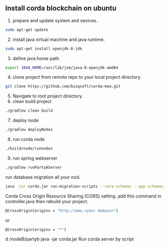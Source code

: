 ## Install corda blockchain on ubuntu

1) prepare and update system and sevices.
 ```sh
sudo apt-get update
```
2) install java virtual machine and java runtime.
 ```sh
sudo apt-get install openjdk-8-jdk
```
3) define java home path
 ```sh
export JAVA_HOME=/usr/lib/jvm/java-8-openjdk-amd64
```
4) clone project from remote repo to your local project directory.
```sh
git clone https://github.com/bizqsoft/corda-mea.git
```
5) Navigate to root project directory.
6) clean build project
 ```sh
./gradlew clean build
```
7) deploy node
 ```sh
./gradlew deployNodes
```
8) run corda node
 ```sh
./build/node/runnodes
```
9) run spring webserver
 ```sh
./gradlew runPartyAServer
```


run database migration all your nod.
 ```sh
java -jar corda.jar run-migration-scripts --core-schemas --app-schemas --allow-hibernate-to-manage-app-schema

```
Corda Cross Origin Resource Sharing (CORS) setting ,add this command in controller.java then rebuild your project.

 ```sh
@CrossOrigin(origins = "http://www.<your domain>") 
```

or

```sh
@CrossOrigin(origins = "*")
```


d /nodeB/partyb
java -jar corda.jar
Run corda server by script
